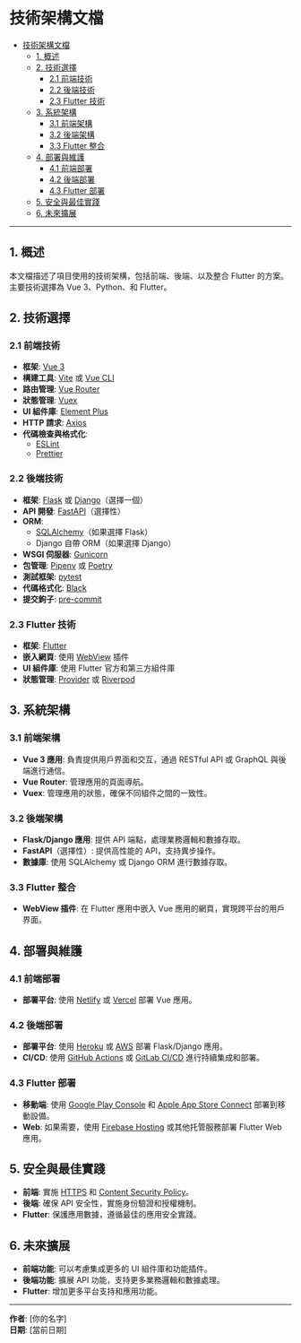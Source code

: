 # 技術架構文檔

- [技術架構文檔](#技術架構文檔)
  - [1. 概述](#1-概述)
  - [2. 技術選擇](#2-技術選擇)
    - [2.1 前端技術](#21-前端技術)
    - [2.2 後端技術](#22-後端技術)
    - [2.3 Flutter 技術](#23-flutter-技術)
  - [3. 系統架構](#3-系統架構)
    - [3.1 前端架構](#31-前端架構)
    - [3.2 後端架構](#32-後端架構)
    - [3.3 Flutter 整合](#33-flutter-整合)
  - [4. 部署與維護](#4-部署與維護)
    - [4.1 前端部署](#41-前端部署)
    - [4.2 後端部署](#42-後端部署)
    - [4.3 Flutter 部署](#43-flutter-部署)
  - [5. 安全與最佳實踐](#5-安全與最佳實踐)
  - [6. 未來擴展](#6-未來擴展)

---

## 1. 概述

本文檔描述了項目使用的技術架構，包括前端、後端、以及整合 Flutter 的方案。主要技術選擇為 Vue 3、Python、和 Flutter。

## 2. 技術選擇

### 2.1 前端技術

- **框架**: [Vue 3](https://vuejs.org)
- **構建工具**: [Vite](https://vitejs.dev) 或 [Vue CLI](https://cli.vuejs.org)
- **路由管理**: [Vue Router](https://router.vuejs.org)
- **狀態管理**: [Vuex](https://vuex.vuejs.org)
- **UI 組件庫**: [Element Plus](https://element-plus.org)
- **HTTP 請求**: [Axios](https://axios-http.com)
- **代碼檢查與格式化**:
  - [ESLint](https://eslint.org)
  - [Prettier](https://prettier.io)

### 2.2 後端技術

- **框架**: [Flask](https://flask.palletsprojects.com) 或 [Django](https://www.djangoproject.com)（選擇一個）
- **API 開發**: [FastAPI](https://fastapi.tiangolo.com)（選擇性）
- **ORM**:
  - [SQLAlchemy](https://www.sqlalchemy.org)（如果選擇 Flask）
  - Django 自帶 ORM（如果選擇 Django）
- **WSGI 伺服器**: [Gunicorn](https://gunicorn.org)
- **包管理**: [Pipenv](https://pipenv.pypa.io) 或 [Poetry](https://python-poetry.org)
- **測試框架**: [pytest](https://pytest.org)
- **代碼格式化**: [Black](https://black.readthedocs.io)
- **提交鉤子**: [pre-commit](https://pre-commit.com)

### 2.3 Flutter 技術

- **框架**: [Flutter](https://flutter.dev)
- **嵌入網頁**: 使用 [WebView](https://pub.dev/packages/webview_flutter) 插件
- **UI 組件庫**: 使用 Flutter 官方和第三方組件庫
- **狀態管理**: [Provider](https://pub.dev/packages/provider) 或 [Riverpod](https://pub.dev/packages/riverpod)

## 3. 系統架構

### 3.1 前端架構

- **Vue 3 應用**: 負責提供用戶界面和交互，通過 RESTful API 或 GraphQL 與後端進行通信。
- **Vue Router**: 管理應用的頁面導航。
- **Vuex**: 管理應用的狀態，確保不同組件之間的一致性。

### 3.2 後端架構

- **Flask/Django 應用**: 提供 API 端點，處理業務邏輯和數據存取。
- **FastAPI**（選擇性）: 提供高性能的 API，支持異步操作。
- **數據庫**: 使用 SQLAlchemy 或 Django ORM 進行數據存取。

### 3.3 Flutter 整合

- **WebView 插件**: 在 Flutter 應用中嵌入 Vue 應用的網頁，實現跨平台的用戶界面。

## 4. 部署與維護

### 4.1 前端部署

- **部署平台**: 使用 [Netlify](https://www.netlify.com) 或 [Vercel](https://vercel.com) 部署 Vue 應用。

### 4.2 後端部署

- **部署平台**: 使用 [Heroku](https://www.heroku.com) 或 [AWS](https://aws.amazon.com) 部署 Flask/Django 應用。
- **CI/CD**: 使用 [GitHub Actions](https://github.com/features/actions) 或 [GitLab CI/CD](https://docs.gitlab.com/ee/ci/) 進行持續集成和部署。

### 4.3 Flutter 部署

- **移動端**: 使用 [Google Play Console](https://play.google.com/console) 和 [Apple App Store Connect](https://appstoreconnect.apple.com) 部署到移動設備。
- **Web**: 如果需要，使用 [Firebase Hosting](https://firebase.google.com/docs/hosting) 或其他托管服務部署 Flutter Web 應用。

## 5. 安全與最佳實踐

- **前端**: 實施 [HTTPS](https://en.wikipedia.org/wiki/HTTPS) 和 [Content Security Policy](https://developer.mozilla.org/en-US/docs/Web/HTTP/CSP)。
- **後端**: 確保 API 安全性，實施身份驗證和授權機制。
- **Flutter**: 保護應用數據，遵循最佳的應用安全實踐。

## 6. 未來擴展

- **前端功能**: 可以考慮集成更多的 UI 組件庫和功能插件。
- **後端功能**: 擴展 API 功能，支持更多業務邏輯和數據處理。
- **Flutter**: 增加更多平台支持和應用功能。

---

**作者**: [你的名字]  
**日期**: [當前日期]
